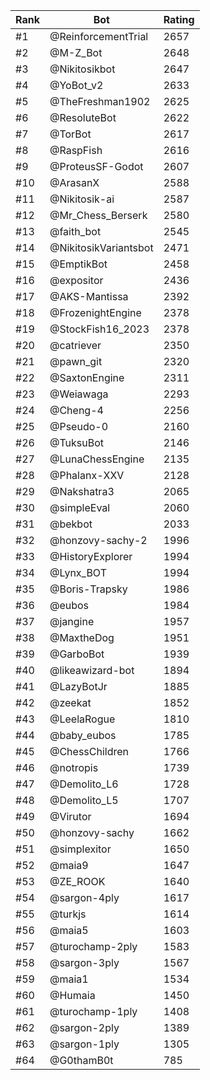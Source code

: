Rank|Bot|Rating
---|---|---
#1|@ReinforcementTrial|2657
#2|@M-Z_Bot|2648
#3|@Nikitosikbot|2647
#4|@YoBot_v2|2633
#5|@TheFreshman1902|2625
#6|@ResoluteBot|2622
#7|@TorBot|2617
#8|@RaspFish|2616
#9|@ProteusSF-Godot|2607
#10|@ArasanX|2588
#11|@Nikitosik-ai|2587
#12|@Mr_Chess_Berserk|2580
#13|@faith_bot|2545
#14|@NikitosikVariantsbot|2471
#15|@EmptikBot|2458
#16|@expositor|2436
#17|@AKS-Mantissa|2392
#18|@FrozenightEngine|2378
#19|@StockFish16_2023|2378
#20|@catriever|2350
#21|@pawn_git|2320
#22|@SaxtonEngine|2311
#23|@Weiawaga|2293
#24|@Cheng-4|2256
#25|@Pseudo-0|2160
#26|@TuksuBot|2146
#27|@LunaChessEngine|2135
#28|@Phalanx-XXV|2128
#29|@Nakshatra3|2065
#30|@simpleEval|2060
#31|@bekbot|2033
#32|@honzovy-sachy-2|1996
#33|@HistoryExplorer|1994
#34|@Lynx_BOT|1994
#35|@Boris-Trapsky|1986
#36|@eubos|1984
#37|@jangine|1957
#38|@MaxtheDog|1951
#39|@GarboBot|1939
#40|@likeawizard-bot|1894
#41|@LazyBotJr|1885
#42|@zeekat|1852
#43|@LeelaRogue|1810
#44|@baby_eubos|1785
#45|@ChessChildren|1766
#46|@notropis|1739
#47|@Demolito_L6|1728
#48|@Demolito_L5|1707
#49|@Virutor|1694
#50|@honzovy-sachy|1662
#51|@simplexitor|1650
#52|@maia9|1647
#53|@ZE_ROOK|1640
#54|@sargon-4ply|1617
#55|@turkjs|1614
#56|@maia5|1603
#57|@turochamp-2ply|1583
#58|@sargon-3ply|1567
#59|@maia1|1534
#60|@Humaia|1450
#61|@turochamp-1ply|1408
#62|@sargon-2ply|1389
#63|@sargon-1ply|1305
#64|@G0thamB0t|785
